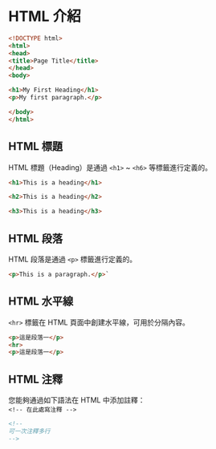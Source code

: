 # HTML 介紹

```html
<!DOCTYPE html>
<html>
<head>
<title>Page Title</title>
</head>
<body>

<h1>My First Heading</h1>
<p>My first paragraph.</p>

</body>
</html>
```

## HTML 標題

HTML 標題（Heading）是通過 `<h1>` ~ `<h6>` 等標籤進行定義的。

```html
<h1>This is a heading</h1>

<h2>This is a heading</h2>

<h3>This is a heading</h3>
```

## HTML 段落

HTML 段落是通過 `<p>` 標籤進行定義的。  

```html
<p>This is a paragraph.</p>`
```

## HTML 水平線

`<hr>` 標籤在 HTML 頁面中創建水平線，可用於分隔內容。

```html
<p>這是段落一</p>
<hr>
<p>這是段落一</p>

```

## HTML 注釋

您能夠通過如下語法在 HTML 中添加註釋：  
`<!-- 在此處寫注釋 -->`

```html
<!--
可一次注釋多行
-->
```





